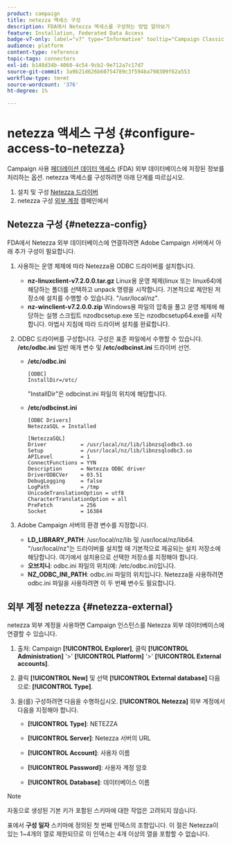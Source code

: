 ```yaml
---
product: campaign
title: netezza 액세스 구성
description: FDA에서 Netezza 액세스를 구성하는 방법 알아보기
feature: Installation, Federated Data Access
badge-v7-only: label="v7" type="Informative" tooltip="Campaign Classic v7에만 적용"
audience: platform
content-type: reference
topic-tags: connectors
exl-id: b148d34b-4060-4c54-9cb2-9e712a7c17d7
source-git-commit: 3a9b21d626b60754789c3f594ba798309f62a553
workflow-type: tm+mt
source-wordcount: '376'
ht-degree: 1%

---
```


# netezza 액세스 구성 {#configure-access-to-netezza}



Campaign 사용 [페더레이션 데이터 액세스](../../installation/using/about-fda.md) (FDA) 외부 데이터베이스에 저장된 정보를 처리하는 옵션. netezza 액세스를 구성하려면 아래 단계를 따르십시오.

1. 설치 및 구성 [Netezza 드라이버](#netezza-config)
1. netezza 구성 [외부 계정](#netezza-external) 캠페인에서

## Netezza 구성 {#netezza-config}

FDA에서 Netezza 외부 데이터베이스에 연결하려면 Adobe Campaign 서버에서 아래 추가 구성이 필요합니다.

1. 사용하는 운영 체제에 따라 Netezza용 ODBC 드라이버를 설치합니다.

   * **nz-linuxclient-v7.2.0.0.tar.gz** Linux용 운영 체제(linux 또는 linux64)에 해당하는 폴더를 선택하고 unpack 명령을 시작합니다. 기본적으로 제안된 저장소에 설치를 수행할 수 있습니다. &quot;/usr/local/nz&quot;.
   * **nz-winclient-v7.2.0.0.zip** Windows용 파일의 압축을 풀고 운영 체제에 해당하는 실행 스크립트 nzodbcsetup.exe 또는 nzodbcsetup64.exe를 시작합니다. 마법사 지침에 따라 드라이버 설치를 완료합니다.

1. ODBC 드라이버를 구성합니다. 구성은 표준 파일에서 수행할 수 있습니다. **/etc/odbc.ini** 일반 매개 변수 및 **/etc/odbcinst.ini** 드라이버 선언.

   * **/etc/odbc.ini**

     ```
     [ODBC]
     InstallDir=/etc/
     ```

     &quot;InstallDir&quot;은 odbcinst.ini 파일의 위치에 해당합니다.

   * **/etc/odbcinst.ini**

     ```
     [ODBC Drivers]
     NetezzaSQL = Installed
     
     [NetezzaSQL]
     Driver           = /usr/local/nz/lib/libnzsqlodbc3.so
     Setup            = /usr/local/nz/lib/libnzsqlodbc3.so
     APILevel         = 1
     ConnectFunctions = YYN
     Description      = Netezza ODBC driver
     DriverODBCVer    = 03.51
     DebugLogging     = false
     LogPath          = /tmp
     UnicodeTranslationOption = utf8
     CharacterTranslationOption = all
     PreFetch         = 256
     Socket           = 16384
     ```

1. Adobe Campaign 서버의 환경 변수를 지정합니다.

   * **LD_LIBRARY_PATH**: /usr/local/nz/lib 및 /usr/local/nz/lib64. &quot;/usr/local/nz&quot;는 드라이버를 설치할 때 기본적으로 제공되는 설치 저장소에 해당합니다. 여기에서 설치용으로 선택한 저장소를 지정해야 합니다.
   * **오브치니**: odbc.ini 파일의 위치(예: /etc/odbc.ini)입니다.
   * **NZ_ODBC_INI_PATH**: odbc.ini 파일의 위치입니다. Netezza을 사용하려면 odbc.ini 파일을 사용하려면 이 두 번째 변수도 필요합니다.

## 외부 계정 netezza {#netezza-external}

netezza 외부 계정을 사용하면 Campaign 인스턴스를 Netezza 외부 데이터베이스에 연결할 수 있습니다.

1. 출처: Campaign **[!UICONTROL Explorer]**, 클릭 **[!UICONTROL Administration]** &#39;>&#39; **[!UICONTROL Platform]** &#39;>&#39; **[!UICONTROL External accounts]**.

1. 클릭 **[!UICONTROL New]** 및 선택 **[!UICONTROL External database]** 다음으로: **[!UICONTROL Type]**.

1. 을(를) 구성하려면 다음을 수행하십시오. **[!UICONTROL Netezza]** 외부 계정에서 다음을 지정해야 합니다.

   * **[!UICONTROL Type]**: NETEZZA

   * **[!UICONTROL Server]**: Netezza 서버의 URL

   * **[!UICONTROL Account]**: 사용자 이름

   * **[!UICONTROL Password]**: 사용자 계정 암호

   * **[!UICONTROL Database]**: 데이터베이스 이름

>[!NOTE]
>
>자동으로 생성된 기본 키가 포함된 스키마에 대한 작업은 고려되지 않습니다.
>
>표에서 **구성 일자** 스키마에 정의된 첫 번째 인덱스의 조항입니다. 이 절은 Netezza이 있는 1~4개의 열로 제한되므로 이 인덱스는 4개 이상의 열을 포함할 수 없습니다.
